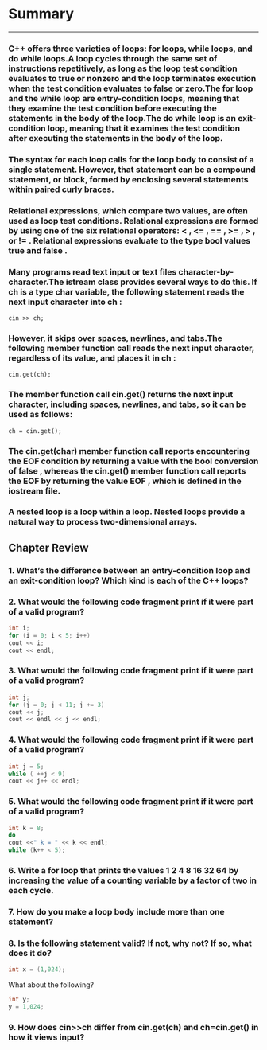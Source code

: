 # Summary
---
### C++ offers three varieties of loops: for loops, while loops, and do while loops.A loop cycles through the same set of instructions repetitively, as long as the loop test condition evaluates to true or nonzero and the loop terminates execution when the test condition evaluates to false or zero.The for loop and the while loop are entry-condition loops, meaning that they examine the test condition before executing the statements in the body of the loop.The do while loop is an exit-condition loop, meaning that it examines the test condition after executing the statements in the body of the loop.

### The syntax for each loop calls for the loop body to consist of a single statement. However, that statement can be a compound statement, or block, formed by enclosing several statements within paired curly braces.

### Relational expressions, which compare two values, are often used as loop test conditions. Relational expressions are formed by using one of the six relational operators: < , <= , == , >= , > , or != . Relational expressions evaluate to the type bool values true and false .

### Many programs read text input or text files character-by-character.The istream class provides several ways to do this. If ch is a type char variable, the following statement reads the next input character into ch :
```
cin >> ch;
```

### However, it skips over spaces, newlines, and tabs.The following member function call reads the next input character, regardless of its value, and places it in ch :
```
cin.get(ch);
```

### The member function call cin.get() returns the next input character, including spaces, newlines, and tabs, so it can be used as follows:
```
ch = cin.get();
```

### The cin.get(char) member function call reports encountering the EOF condition by returning a value with the bool conversion of false , whereas the cin.get() member function call reports the EOF by returning the value EOF , which is defined in the iostream file.

### A nested loop is a loop within a loop. Nested loops provide a natural way to process two-dimensional arrays.

Chapter Review
---
### 1. What’s the difference between an entry-condition loop and an exit-condition loop? Which kind is each of the C++ loops?
### 2. What would the following code fragment print if it were part of a valid program?
``` cpp
int i;
for (i = 0; i < 5; i++)
cout << i;
cout << endl;
```
### 3. What would the following code fragment print if it were part of a valid program?
```cpp
int j;
for (j = 0; j < 11; j += 3)
cout << j;
cout << endl << j << endl;
```
### 4. What would the following code fragment print if it were part of a valid program?
```cpp
int j = 5;
while ( ++j < 9)
cout << j++ << endl;
```
### 5. What would the following code fragment print if it were part of a valid program?
```cpp
int k = 8;
do
cout <<" k = " << k << endl;
while (k++ < 5);
```
### 6. Write a for loop that prints the values 1 2 4 8 16 32 64 by increasing the value of a counting variable by a factor of two in each cycle.
### 7. How do you make a loop body include more than one statement?
### 8. Is the following statement valid? If not, why not? If so, what does it do?
```cpp
int x = (1,024);
```
What about the following?
```cpp
int y;
y = 1,024;
```
### 9. How does cin>>ch differ from cin.get(ch) and ch=cin.get() in how it views input?